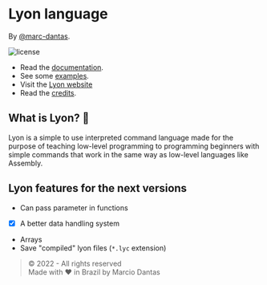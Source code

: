 # Lyon language
By [@marc-dantas](https://github.com/marc-dantas).

![license](https://img.shields.io/github/license/marc-dantas/lyon?style=flat-square)

- Read the [documentation](./markdown_docs/index.md).
- See some [examples](./markdown_docs/examples.md).
- Visit the [Lyon website](https://marc-dantas.github.io/lyon)
- Read the [credits](./CREDITS.md).


## What is Lyon? 🤔
Lyon is a simple to use interpreted command language made for the purpose of teaching low-level programming to programming beginners with simple commands that work in the same way as low-level languages like Assembly.

## Lyon features for the next versions
- Can pass parameter in functions
- [x] A better data handling system
- Arrays
- Save "compiled" lyon files (`*.lyc` extension)



> © 2022 - All rights reserved<br>
> Made with ❤️ in Brazil by Marcio Dantas